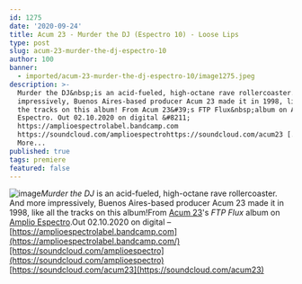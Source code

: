 ```yaml
---
id: 1275
date: '2020-09-24'
title: Acum 23 - Murder the DJ (Espectro 10) - Loose Lips
type: post
slug: acum-23-murder-the-dj-espectro-10
author: 100
banner:
  - imported/acum-23-murder-the-dj-espectro-10/image1275.jpeg
description: >-
  Murder the DJ&nbsp;is an acid-fueled, high-octane rave rollercoaster. And more
  impressively, Buenos Aires-based producer Acum 23 made it in 1998, like all
  the tracks on this album! From Acum 23&#39;s FTP Flux&nbsp;album on Amplio
  Espectro. Out 02.10.2020 on digital &#8211;
  https://amplioespectrolabel.bandcamp.com
  https://soundcloud.com/amplioespectrohttps://soundcloud.com/acum23 [...]Read
  More...
published: true
tags: premiere
featured: false
---
```

![image](../imported/acum-23-murder-the-dj-espectro-10/image1275.jpeg)_Murder the DJ_ is an acid-fueled, high-octane rave rollercoaster. And more impressively, Buenos Aires-based producer Acum 23 made it in 1998, like all the tracks on this album!From [Acum 23](https://www.discogs.com/artist/68753-Acum-23)'s _FTP Flux_ album on [Amplio Espectro](https://amplioespectrolabel.bandcamp.com/).Out 02.10.2020 on digital – [https://amplioespectrolabel.bandcamp.com](https://amplioespectrolabel.bandcamp.com/)[https://soundcloud.com/amplioespectro](https://soundcloud.com/amplioespectro)  
[https://soundcloud.com/acum23](https://soundcloud.com/acum23)